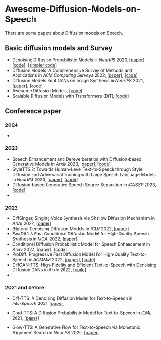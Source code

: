# Awesome-Diffusion-Models-on-Speech

There are some papers about Diffusion models on Speech.


## Basic diffusion models and Survey
* Denoising Diffusion Probabilistic Models in *NeurIPS* 2020, [\[paper\]](https://arxiv.org/abs/2006.11239), [\[code\]](https://github.com/hojonathanho/diffusion), [\[simpler code\]](https://github.com/zoubohao/DenoisingDiffusionProbabilityModel-ddpm-)
* Diffusion Models: A Comprehensive Survey of Methods and Applications in *ACM Computing Surveys* 2022, [[paper]](https://arxiv.org/pdf/2209.00796), [[code]](https://github.com/YangLing0818/Diffusion-Models-Papers-Survey-Taxonomy)
* Diffusion Models Beat GANs on Image Synthesis in *NeurIPS* 2021, [[paper]](https://papers.nips.cc/paper_files/paper/2021/file/49ad23d1ec9fa4bd8d77d02681df5cfa-Paper.pdf), [[code]](https://github.com/openai/guided-diffusion)
* Awesome Diffusion Models, [[code]](https://github.com/diff-usion/Awesome-Diffusion-Models)
* Scalable Diffusion Models with Transformers (DiT), [[code]](https://github.com/facebookresearch/DiT)

## Conference paper

### 2024

* 

### 2023

* Speech Enhancement and Dereverberation with Diffusion-based Generative Models in *Arxiv* 2023, [\[paper\]](https://arxiv.org/pdf/2208.05830), [[code]](https://github.com/sp-uhh/sgmse) 
* StyleTTS 2: Towards Human-Level Text-to-Speech through Style Diffusion and Adversarial Training with Large Speech Language Models in *NeurIPS* 2023, [[paper]](https://arxiv.org/abs/2306.07691), [[code]](https://github.com/yl4579/StyleTTS2)
* Diffusion-based Generative Speech Source Separation in *ICASSP* 2023, [[code]](https://github.com/fakufaku/diffusion-separation)
* 

### 2022

+ DiffSinger: Singing Voice Synthesis via Shallow Diffusion Mechanism in *AAAI* 2022, [[paper]](https://arxiv.org/abs/2105.02446)
+ Bilateral Denoising Diffusion Models in *ICLR* 2022, [[paper]](https://arxiv.org/abs/2203.13508)
+ FastDiff: A Fast Conditional Diffusion Model for High-Quality Speech Synthesis in *IJCAI* 2022, [[paper]](https://arxiv.org/abs/2204.09934)
+ Conditional Diffusion Probabilistic Model for Speech Enhancement in *Arxiv* 2022, [[paper]](https://arxiv.org/abs/2202.05256), [[code]](https://github.com/neillu23/CDiffuSE)
+ ProDiff: Progressive Fast Diffusion Model For High-Quality Text-to-Speech in *ACMMM* 2022, [[paper]](https://arxiv.org/abs/2207.06389), [[code]](https://github.com/Rongjiehuang/ProDiff)
+ DiffGAN-TTS: High-Fidelity and Efficient Text-to-Speech with Denoising Diffusion GANs in *Arxiv* 2022, [[code]](https://github.com/keonlee9420/DiffGAN-TTS)
+ 



### 2021 and before

+ Diff-TTS: A Denoising Diffusion Model for Text-to-Speech in *InterSpeech* 2021, [[paper]](https://arxiv.org/abs/2104.01409)

+ Grad-TTS: A Diffusion Probabilistic Model for Text-to-Speech in *ICML* 2021, [[paper]](https://arxiv.org/pdf/2105.06337)

+ Glow-TTS: A Generative Flow for Text-to-Speech via Monotonic Alignment Search in *NeurIPS* 2020, [[paper]](https://arxiv.org/abs/2005.11129)

  

